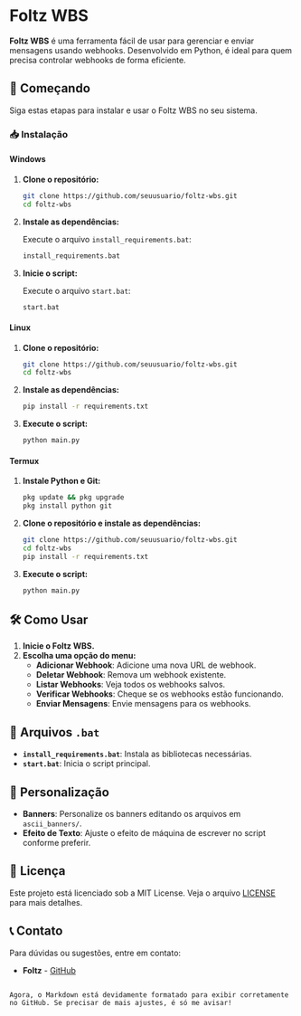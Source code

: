 # Foltz WBS

**Foltz WBS** é uma ferramenta fácil de usar para gerenciar e enviar mensagens usando webhooks. Desenvolvido em Python, é ideal para quem precisa controlar webhooks de forma eficiente.

## 🚀 Começando

Siga estas etapas para instalar e usar o Foltz WBS no seu sistema.

### 📥 Instalação

#### Windows

1. **Clone o repositório:**

   ```bash
   git clone https://github.com/seuusuario/foltz-wbs.git
   cd foltz-wbs
   ```

2. **Instale as dependências:**

   Execute o arquivo `install_requirements.bat`:

   ```bash
   install_requirements.bat
   ```

3. **Inicie o script:**

   Execute o arquivo `start.bat`:

   ```bash
   start.bat
   ```

#### Linux

1. **Clone o repositório:**

   ```bash
   git clone https://github.com/seuusuario/foltz-wbs.git
   cd foltz-wbs
   ```

2. **Instale as dependências:**

   ```bash
   pip install -r requirements.txt
   ```

3. **Execute o script:**

   ```bash
   python main.py
   ```

#### Termux

1. **Instale Python e Git:**

   ```bash
   pkg update && pkg upgrade
   pkg install python git
   ```

2. **Clone o repositório e instale as dependências:**

   ```bash
   git clone https://github.com/seuusuario/foltz-wbs.git
   cd foltz-wbs
   pip install -r requirements.txt
   ```

3. **Execute o script:**

   ```bash
   python main.py
   ```

## 🛠️ Como Usar

1. **Inicie o Foltz WBS.**
2. **Escolha uma opção do menu:**
   - **Adicionar Webhook**: Adicione uma nova URL de webhook.
   - **Deletar Webhook**: Remova um webhook existente.
   - **Listar Webhooks**: Veja todos os webhooks salvos.
   - **Verificar Webhooks**: Cheque se os webhooks estão funcionando.
   - **Enviar Mensagens**: Envie mensagens para os webhooks.

## 🔧 Arquivos `.bat`

- **`install_requirements.bat`**: Instala as bibliotecas necessárias.
- **`start.bat`**: Inicia o script principal.

## 🎨 Personalização

- **Banners**: Personalize os banners editando os arquivos em `ascii_banners/`.
- **Efeito de Texto**: Ajuste o efeito de máquina de escrever no script conforme preferir.

## 📄 Licença

Este projeto está licenciado sob a MIT License. Veja o arquivo [LICENSE](LICENSE) para mais detalhes.

## 📞 Contato

Para dúvidas ou sugestões, entre em contato:

- **Foltz** - [GitHub](https://github.com/foltzbr)
```

Agora, o Markdown está devidamente formatado para exibir corretamente no GitHub. Se precisar de mais ajustes, é só me avisar!
